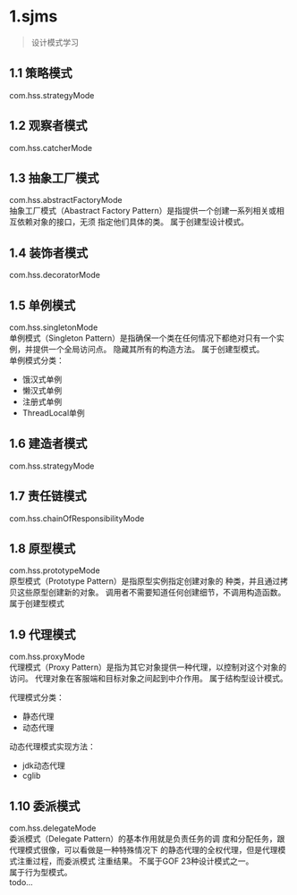 # 1.sjms
>设计模式学习
## 1.1 策略模式
com.hss.strategyMode

## 1.2 观察者模式
com.hss.catcherMode

## 1.3 抽象工厂模式
com.hss.abstractFactoryMode  
抽象工厂模式（Abastract Factory Pattern）是指提供一个创建一系列相关或相互依赖对象的接口，无须
指定他们具体的类。
属于创建型设计模式。

## 1.4 装饰者模式
com.hss.decoratorMode

## 1.5 单例模式
com.hss.singletonMode  
单例模式（Singleton Pattern）是指确保一个类在任何情况下都绝对只有一个实例，并提供一个全局访问点。 
隐藏其所有的构造方法。
属于创建型模式。  
单例模式分类：
* 饿汉式单例
* 懒汉式单例 
* 注册式单例
* ThreadLocal单例

## 1.6 建造者模式
com.hss.strategyMode

## 1.7 责任链模式
com.hss.chainOfResponsibilityMode

## 1.8 原型模式
com.hss.prototypeMode  
原型模式（Prototype Pattern）是指原型实例指定创建对象的 种类，并且通过拷贝这些原型创建新的对象。 
调用者不需要知道任何创建细节，不调用构造函数。 
属于创建型模式  

## 1.9 代理模式
com.hss.proxyMode  
代理模式（Proxy Pattern）是指为其它对象提供一种代理，以控制对这个对象的访问。
代理对象在客服端和目标对象之间起到中介作用。
属于结构型设计模式。

代理模式分类：
* 静态代理
* 动态代理  

动态代理模式实现方法：
* jdk动态代理
* cglib

## 1.10 委派模式
com.hss.delegateMode  
委派模式（Delegate Pattern）的基本作用就是负责任务的调 度和分配任务，跟代理模式很像，可以看做是一种特殊情况下 的静态代理的全权代理，但是代理模式注重过程，而委派模式 注重结果。 
不属于GOF 23种设计模式之一。   
属于行为型模式。  
todo...